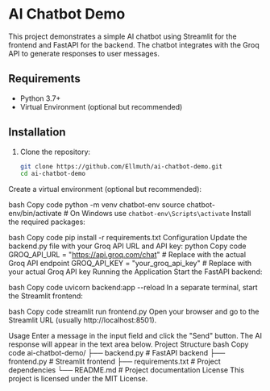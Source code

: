 # AI Chatbot Demo

This project demonstrates a simple AI chatbot using Streamlit for the frontend and FastAPI for the backend. The chatbot integrates with the Groq API to generate responses to user messages.

## Requirements

- Python 3.7+
- Virtual Environment (optional but recommended)

## Installation

1. Clone the repository:
   ```bash
   git clone https://github.com/Ellmuth/ai-chatbot-demo.git
   cd ai-chatbot-demo
Create a virtual environment (optional but recommended):

bash
Copy code
python -m venv chatbot-env
source chatbot-env/bin/activate  # On Windows use `chatbot-env\Scripts\activate`
Install the required packages:

bash
Copy code
pip install -r requirements.txt
Configuration
Update the backend.py file with your Groq API URL and API key:
python
Copy code
GROQ_API_URL = "https://api.groq.com/chat"  # Replace with the actual Groq API endpoint
GROQ_API_KEY = "your_groq_api_key"  # Replace with your actual Groq API key
Running the Application
Start the FastAPI backend:

bash
Copy code
uvicorn backend:app --reload
In a separate terminal, start the Streamlit frontend:

bash
Copy code
streamlit run frontend.py
Open your browser and go to the Streamlit URL (usually http://localhost:8501).

Usage
Enter a message in the input field and click the "Send" button.
The AI response will appear in the text area below.
Project Structure
bash
Copy code
ai-chatbot-demo/
├── backend.py        # FastAPI backend
├── frontend.py       # Streamlit frontend
├── requirements.txt  # Project dependencies
└── README.md         # Project documentation
License
This project is licensed under the MIT License.